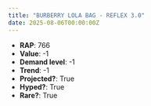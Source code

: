 ```yaml
---
title: "BURBERRY LOLA BAG - REFLEX 3.0"
date: 2025-08-06T00:00:00Z
---
```

- **RAP**: 766
- **Value**: -1
- **Demand level**: -1
- **Trend**: -1
- **Projected?**: True
- **Hyped?**: True
- **Rare?**: True
